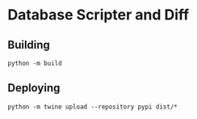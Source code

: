 # Database Scripter and Diff

## Building
`python -m build `

## Deploying
`python -m twine upload --repository pypi dist/*`